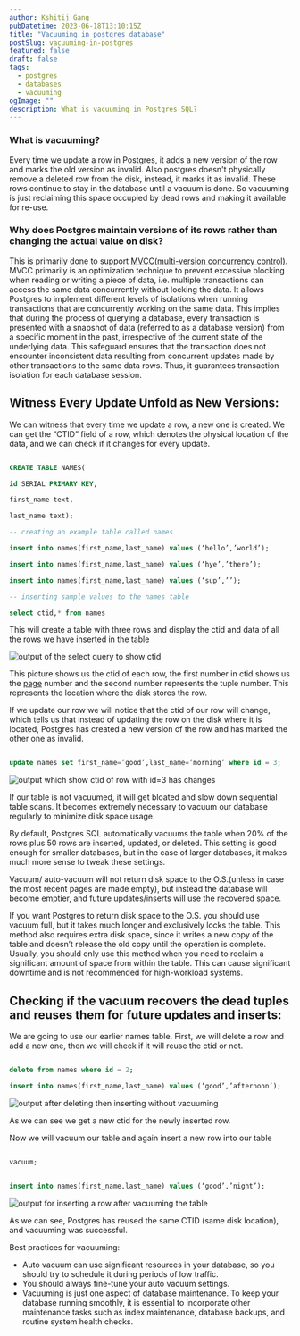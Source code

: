```yaml
---
author: Kshitij Gang
pubDatetime: 2023-06-18T13:10:15Z
title: "Vacuuming in postgres database"
postSlug: vacuuming-in-postgres
featured: false
draft: false
tags:
  - postgres
  - databases
  - vacuuming
ogImage: ""
description: What is vacuuming in Postgres SQL?
---
```




### What is vacuuming?

Every time we update a row in Postgres, it adds a new version of the row and marks the old version as invalid. Also postgres doesn't physically remove a deleted row from the disk, instead, it marks it as invalid. These rows continue to stay in the database until a vacuum is done. So vacuuming is just reclaiming this space occupied by dead rows and making it available for re-use.

### Why does Postgres maintain versions of its rows rather than changing the actual value on disk?

This is primarily done to support [MVCC(multi-version concurrency control)](<https://www.theserverside.com/blog/Coffee-Talk-Java-News-Stories-and-Opinions/What-is-MVCC-How-does-Multiversion-Concurrencty-Control-work#:~:text=Multiversion%20concurrency%20control%20(MVCC)%20is,don’t%20block%20each%20other.>). MVCC primarily is an optimization technique to prevent excessive blocking when reading or writing a piece of data, i.e. multiple transactions can access the same data concurrently without locking the data. It allows Postgres to implement different levels of isolations when running transactions that are concurrently working on the same data. This implies that during the process of querying a database, every transaction is presented with a snapshot of data (referred to as a database version) from a specific moment in the past, irrespective of the current state of the underlying data. This safeguard ensures that the transaction does not encounter inconsistent data resulting from concurrent updates made by other transactions to the same data rows. Thus, it guarantees transaction isolation for each database session.

## Witness Every Update Unfold as New Versions:

We can witness that every time we update a row, a new one is created. We can get the “CTID” field of a row, which denotes the physical location of the data, and we can check if it changes for every update.

```sql

CREATE TABLE NAMES(

id SERIAL PRIMARY KEY,

first_name text,

last_name text);

-- creating an example table called names

insert into names(first_name,last_name) values (‘hello’,’world’);

insert into names(first_name,last_name) values (‘hye’,’there’);

insert into names(first_name,last_name) values (‘sup’,’’);

-- inserting sample values to the names table

select ctid,* from names

```

This will create a table with three rows and display the ctid and data of all the rows we have inserted in the table

![output of the select query to show ctid](/assets/vacuuming-in-postgres/names_rows_sql.png)

This picture shows us the ctid of each row, the first number in ctid shows us the [page](https://learn.microsoft.com/en-us/sql/relational-databases/pages-and-extents-architecture-guide?view=sql-server-ver16) number and the second number represents the tuple number. This represents the location where the disk stores the row.

If we update our row we will notice that the ctid of our row will change, which tells us that instead of updating the row on the disk where it is located, Postgres has created a new version of the row and has marked the other one as invalid.

```sql

update names set first_name=’good’,last_name=’morning’ where id = 3;

```

![output which show ctid of row with id=3 has changes](/assets/vacuuming-in-postgres/update_names_rows_sql.png)

If our table is not vacuumed, it will get bloated and slow down sequential table scans. It becomes extremely necessary to vacuum our database regularly to minimize disk space usage.

By default, Postgres SQL automatically vacuums the table when 20% of the rows plus 50 rows are inserted, updated, or deleted. This setting is good enough for smaller databases, but in the case of larger databases, it makes much more sense to tweak these settings.

Vacuum/ auto-vacuum will not return disk space to the O.S.(unless in case the most recent pages are made empty), but instead the database will become emptier, and future updates/inserts will use the recovered space.

If you want Postgres to return disk space to the O.S. you should use vacuum full, but it takes much longer and exclusively locks the table. This method also requires extra disk space, since it writes a new copy of the table and doesn’t release the old copy until the operation is complete. Usually, you should only use this method when you need to reclaim a significant amount of space from within the table. This can cause significant downtime and is not recommended for high-workload systems.

## Checking if the vacuum recovers the dead tuples and reuses them for future updates and inserts:

We are going to use our earlier names table. First, we will delete a row and add a new one, then we will check if it will reuse the ctid or not.

```sql

delete from names where id = 2;

insert into names(first_name,last_name) values (‘good’,’afternoon’);

```

![output after deleting then inserting without vacuuming](/assets/vacuuming-in-postgres/insert_after_delete_no_vaccum.png)

As we can see we get a new ctid for the newly inserted row.

Now we will vacuum our table and again insert a new row into our table

```sql

vacuum;

```

```sql

insert into names(first_name,last_name) values (‘good’,’night’);

```

![output for inserting a row after vacuuming the table](/assets/vacuuming-in-postgres/insert_after_vacuum.png)

As we can see, Postgres has reused the same CTID (same disk location), and vacuuming was successful.

Best practices for vacuuming:

- Auto vacuum can use significant resources in your database, so you should try to schedule it during periods of low traffic.
- You should always fine-tune your auto vacuum settings.
- Vacuuming is just one aspect of database maintenance. To keep your database running smoothly, it is essential to incorporate other maintenance tasks such as index maintenance, database backups, and routine system health checks.
